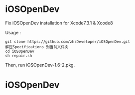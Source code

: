 # iOSOpenDev
Fix iOSOpenDev installation for Xcode7.3.1 & Xcode8

Usage :

```
git clone https://github.com/zhzDeveloper/iOSOpenDev.git
解压Specifications 到当前文件夹
cd iOSOpenDev
sh repair.sh
```

Then, run iOSOpenDev-1.6-2.pkg.


# iOSOpenDev
